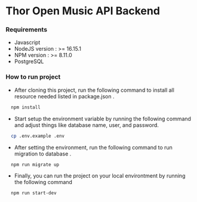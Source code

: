 # Thor Open Music API Backend

### Requirements

-   Javascript
-   NodeJS version : >= 16.15.1
-   NPM version : >= 8.11.0
-   PostgreSQL

### How to run project

-   After cloning this project, run the following command to install all resource needed listed in package.json .

```bash
  npm install
```

-   Start setup the environment variable by running the following command and adjust things like database name, user, and password.

```bash
  cp .env.example .env
```

-   After setting the environment, run the following command to run migration to database .

```bash
  npm run migrate up
```

-   Finally, you can run the project on your local environtment by running the following command

```bash
  npm run start-dev
```
